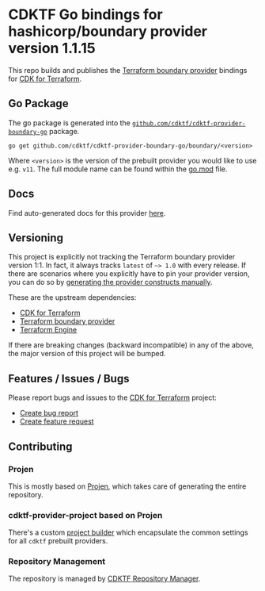 # CDKTF Go bindings for hashicorp/boundary provider version 1.1.15

This repo builds and publishes the [Terraform boundary provider](https://registry.terraform.io/providers/hashicorp/boundary/1.1.15/docs) bindings for [CDK for Terraform](https://cdk.tf).

## Go Package

The go package is generated into the [`github.com/cdktf/cdktf-provider-boundary-go`](https://github.com/cdktf/cdktf-provider-boundary-go) package.

`go get github.com/cdktf/cdktf-provider-boundary-go/boundary/<version>`

Where `<version>` is the version of the prebuilt provider you would like to use e.g. `v11`. The full module name can be found
within the [go.mod](https://github.com/cdktf/cdktf-provider-boundary-go/blob/main/boundary/go.mod#L1) file.

## Docs

Find auto-generated docs for this provider [here](https://github.com/cdktf/cdktf-provider-boundary/blob/main/docs/API.go.md).


## Versioning

This project is explicitly not tracking the Terraform boundary provider version 1:1. In fact, it always tracks `latest` of `~> 1.0` with every release. If there are scenarios where you explicitly have to pin your provider version, you can do so by [generating the provider constructs manually](https://cdk.tf/imports).

These are the upstream dependencies:

* [CDK for Terraform](https://cdk.tf)
* [Terraform boundary provider](https://registry.terraform.io/providers/hashicorp/boundary/1.1.15)
* [Terraform Engine](https://terraform.io)

If there are breaking changes (backward incompatible) in any of the above, the major version of this project will be bumped.

## Features / Issues / Bugs

Please report bugs and issues to the [CDK for Terraform](https://cdk.tf) project:

* [Create bug report](https://cdk.tf/bug)
* [Create feature request](https://cdk.tf/feature)

## Contributing

### Projen

This is mostly based on [Projen](https://github.com/projen/projen), which takes care of generating the entire repository.

### cdktf-provider-project based on Projen

There's a custom [project builder](https://github.com/cdktf/cdktf-provider-project) which encapsulate the common settings for all `cdktf` prebuilt providers.


### Repository Management

The repository is managed by [CDKTF Repository Manager](https://github.com/cdktf/cdktf-repository-manager/).
